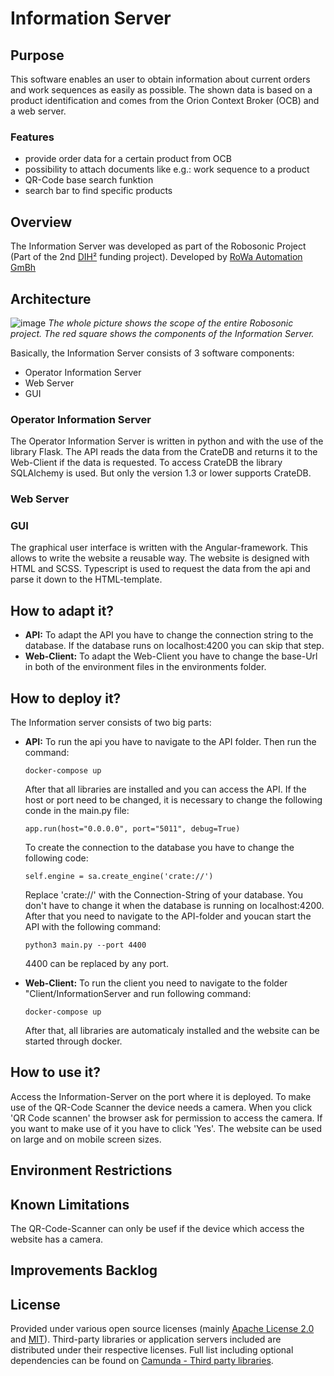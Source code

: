 # Information Server

## Purpose
This software enables an user to obtain information about current orders and work sequences as easily as possible. The shown data is based on a product identification and comes from the Orion Context Broker (OCB) and a web server.

### Features
  - provide order data for a certain product from OCB
  - possibility to attach documents like e.g.: work sequence to a product
  - QR-Code base search funktion
  - search bar to find specific products

## Overview
The Information Server was developed as part of the Robosonic Project (Part of the 2nd [DIH²](http://www.dih-squared.eu/) funding project). Developed by [RoWa Automation GmBh](https://www.rowa-automation.at/)

## Architecture

![image](https://user-images.githubusercontent.com/102011176/175545443-489eeeb5-7f34-4d03-aa02-6bf11b5d22fd.png)
*The whole picture shows the scope of the entire Robosonic project. The red square shows the components of the Information Server.*

Basically, the Information Server consists of 3 software components:
  - Operator Information Server
  - Web Server
  - GUI

### Operator Information Server
  The Operator Information Server is written in python and with the use of the library Flask.
  The API reads the data from the CrateDB and returns it to the Web-Client if the data is requested. To access CrateDB the library SQLAlchemy is used. But only the version 1.3 or lower supports CrateDB.


### Web Server

### GUI
  The graphical user interface is written with the Angular-framework. This allows to write the website a reusable way. The website is designed with HTML and SCSS. Typescript is used to request the data from the api and parse it down to the HTML-template.

## How to adapt it?
  - **API:** To adapt the API you have to change the connection string to the database.
     If the database runs on localhost:4200 you can skip that step.
  - **Web-Client:** To adapt the Web-Client you have to change the base-Url in both of the environment files in the environments folder.

## How to deploy it?
The Information server consists of two big parts:
  - **API:** To run the api you have to navigate to the API folder. Then run the command:

        docker-compose up

    After that all libraries are installed and you can access the API.
    If the host or port need to be changed, it is necessary to change the following conde in the main.py file:
    
        app.run(host="0.0.0.0", port="5011", debug=True)
    To create the connection to the database you have to change the following code:
        
        self.engine = sa.create_engine('crate://')

    Replace 'crate://' with the Connection-String of your database.
    You don't have to change it when the database is running on localhost:4200.
    After that you need to navigate to the API-folder and youcan start the API with the following command:
    
        python3 main.py --port 4400
    
    4400 can be replaced by any port.
  - **Web-Client:** To run the client you need to navigate to the folder "Client/InformationServer and run following command:
  
        docker-compose up

    After that, all libraries are automaticaly installed and the website can be started through docker.


## How to use it?
  Access the Information-Server on the port where it is deployed.
  To make use of the QR-Code Scanner the device needs a camera. When you click 'QR Code scannen' the browser ask for permission to access the camera. If you want to make use of it you have to click 'Yes'.
  The website can be used on large and  on mobile screen sizes.


## Environment Restrictions
  

## Known Limitations
  The QR-Code-Scanner can only be usef if the device which access the website has a camera.


## Improvements Backlog

## License
Provided under various open source licenses (mainly [Apache License 2.0](http://www.apache.org/licenses/LICENSE-2.0.html) and [MIT](http://opensource.org/licenses/MIT)). Third-party libraries or application servers included are distributed under their respective licenses. Full list including optional dependencies can be found on [Camunda - Third party libraries](https://docs.camunda.org/manual/7.15/introduction/third-party-libraries/).
